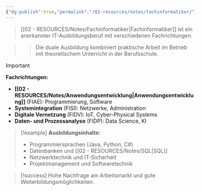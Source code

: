 ```yaml
---
{"dg-publish":true,"permalink":"/02-resources/notes/fachinformatiker/","tags":["beruf/it-ausbildung","qualifikation/anerkannt"],"noteIcon":"","updated":"2025-09-16T23:41:26.752+02:00"}
---
```



>[[02 - RESOURCES/Notes/Fachinformatiker\|Fachinformatiker]] ist ein anerkannter IT-Ausbildungsberuf mit verschiedenen Fachrichtungen.

>>Die duale Ausbildung kombiniert praktische Arbeit im Betrieb mit theoretischem Unterricht in der Berufsschule.

>[!important] 
>**Fachrichtungen:**
>- **[[02 - RESOURCES/Notes/Anwendungsentwicklung\|Anwendungsentwicklung]]** (FIAE): Programmierung, Software
>- **Systemintegration** (FISI): Netzwerke, Administration
>- **Digitale Vernetzung** (FIDV): IoT, Cyber-Physical Systems
>- **Daten- und Prozessanalyse** (FIDP): Data Science, KI

>[!example] 
>**Ausbildungsinhalte:**
>- Programmiersprachen (Java, Python, C#)
>- Datenbanken und [[02 - RESOURCES/Notes/SQL\|SQL]]
>- Netzwerktechnik und IT-Sicherheit
>- Projektmanagement und Softwaretechnik

>[!success] 
>Hohe Nachfrage am Arbeitsmarkt und gute Weiterbildungsmöglichkeiten.
